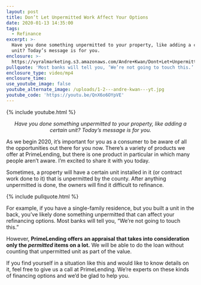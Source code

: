 ```yaml
---
layout: post
title: Don’t Let Unpermitted Work Affect Your Options
date: 2020-01-13 14:35:00
tags:
  - Refinance
excerpt: >-
  Have you done something unpermitted to your property, like adding a certain
  unit? Today’s message is for you.
enclosure: >-
  https://vyralmarketing.s3.amazonaws.com/Andre+Kwan/Dont+Let+Unpermitted+Work+Affect+Your+Options.mp4
pullquote: 'Most banks will tell you, ‘We’re not going to touch this.’'
enclosure_type: video/mp4
enclosure_time:
use_youtube_image: false
youtube_alternate_image: /uploads/1-2---andre-kwan---yt.jpg
youtube_code: 'https://youtu.be/QnX6o6OYpVE'
---
```


{% include youtube.html %}

<p style="text-align: center;"><em>Have you done something unpermitted to your property, like adding a certain unit? Today’s message is for you.</em></p>

As we begin 2020, it’s important for you as a consumer to be aware of all the opportunities out there for you now. There’s a variety of products we offer at PrimeLending, but there is one product in particular in which many people aren’t aware. I’m excited to share it with you today.&nbsp;

Sometimes, a property will have a certain unit installed in it (or contract work done to it) that is unpermitted by the county. After anything unpermitted is done, the owners will find it difficult to refinance.&nbsp;

{% include pullquote.html %}

For example, if you have a single-family residence, but you built a unit in the back, you’ve likely done something unpermitted that can affect your refinancing options. Most banks will tell you, “We’re not going to touch this.”&nbsp;

However, **PrimeLending offers an appraisal that takes into consideration only the *permitted* items on a lot.** We will be able to do the loan without counting that unpermitted unit as part of the value.&nbsp;

If you find yourself in a situation like this and would like to know details on it, feel free to give us a call at PrimeLending. We’re experts on these kinds of financing options and we’d be glad to help you.